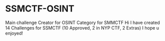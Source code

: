 # SSMCTF-OSINT
Main challenge Creator for OSINT Category for SMMCTF
Hi I have created 14 Challenges for SSMCTF (10 Approved, 2 in NYP CTF, 2 Extras)
I hope u enjoyed!
